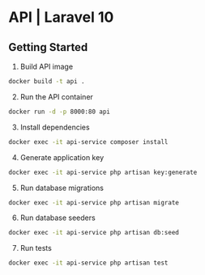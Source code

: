 # **API | Laravel 10**

## Getting Started
1. Build API image
```sh
docker build -t api .
```

2. Run the API container
```sh
docker run -d -p 8000:80 api
```

3. Install dependencies
```sh
docker exec -it api-service composer install
```

4. Generate application key
```sh
docker exec -it api-service php artisan key:generate
```

5. Run database migrations
```sh
docker exec -it api-service php artisan migrate
```

6. Run database seeders
```sh
docker exec -it api-service php artisan db:seed
```

7. Run tests
```sh
docker exec -it api-service php artisan test
```